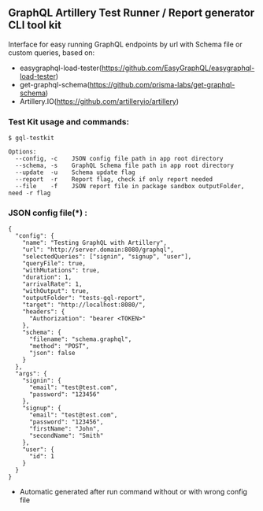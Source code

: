 ## GraphQL Artillery Test Runner / Report generator CLI tool kit

Interface for easy running GraphQL endpoints by url with Schema file or custom queries, based on:

- easygraphql-load-tester(https://github.com/EasyGraphQL/easygraphql-load-tester)
- get-graphql-schema(https://github.com/prisma-labs/get-graphql-schema)
- Artillery.IO(https://github.com/artilleryio/artillery)

### Test Kit usage and commands:

    $ gql-testkit

    Options:
      --config, -c    JSON config file path in app root directory
      --schema, -s    GraphQL Schema file path in app root directory
      --update  -u    Schema update flag
      --report  -r    Report flag, check if only report needed
      --file    -f    JSON report file in package sandbox outputFolder, need -r flag

### JSON config file(*) :

    {
      "config": {
        "name": "Testing GraphQL with Artillery",
        "url": "http://server.domain:8080/graphql",
        "selectedQueries": ["signin", "signup", "user"],
        "queryFile": true,
        "withMutations": true,
        "duration": 1,
        "arrivalRate": 1,
        "withOutput": true,
        "outputFolder": "tests-gql-report",
        "target": "http://localhost:8080/",
        "headers": {
          "Authorization": "bearer <TOKEN>"
        },
        "schema": {
          "filename": "schema.graphql",
          "method": "POST",
          "json": false
        }
      },
      "args": {
        "signin": {
          "email": "test@test.com",
          "password": "123456"
        },
        "signup": {
          "email": "test@test.com",
          "password": "123456",
          "firstName": "John",
          "secondName": "Smith"
        },
        "user": {
          "id": 1
        }
      }
    }

* Automatic generated after run command without or with wrong config file